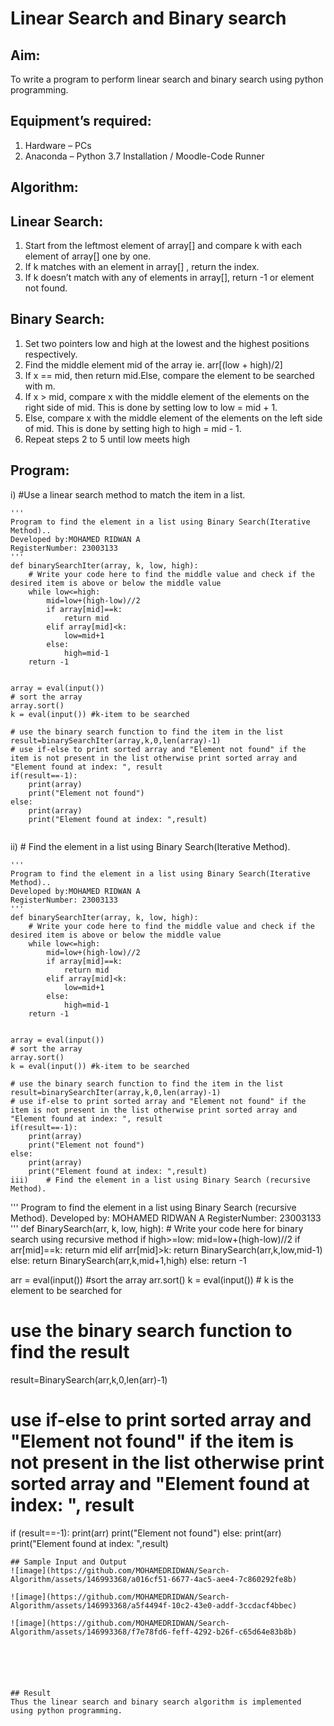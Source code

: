 # Linear Search and Binary search
## Aim:
To write a program to perform linear search and binary search using python programming.
## Equipment’s required:
1.	Hardware – PCs
2.	Anaconda – Python 3.7 Installation / Moodle-Code Runner
## Algorithm:
## Linear Search:
1.	Start from the leftmost element of array[] and compare k with each element of array[] one by one.
2.	If k matches with an element in array[] , return the index.
3.	If k doesn’t match with any of elements in array[], return -1 or element not found.
## Binary Search:
1.	Set two pointers low and high at the lowest and the highest positions respectively.
2.	Find the middle element mid of the array ie. arr[(low + high)/2]
3.	If x == mid, then return mid.Else, compare the element to be searched with m.
4.	If x > mid, compare x with the middle element of the elements on the right side of mid. This is done by setting low to low = mid + 1.
5.	Else, compare x with the middle element of the elements on the left side of mid. This is done by setting high to high = mid - 1.
6.	Repeat steps 2 to 5 until low meets high
## Program:
i)	#Use a linear search method to match the item in a list.
```
''' 
Program to find the element in a list using Binary Search(Iterative Method)..
Developed by:MOHAMED RIDWAN A
RegisterNumber: 23003133
'''
def binarySearchIter(array, k, low, high):
    # Write your code here to find the middle value and check if the desired item is above or below the middle value
    while low<=high:
        mid=low+(high-low)//2
        if array[mid]==k:
            return mid
        elif array[mid]<k:
            low=mid+1
        else:
            high=mid-1
    return -1
           
    
array = eval(input())
# sort the array
array.sort()
k = eval(input()) #k-item to be searched

# use the binary search function to find the item in the list
result=binarySearchIter(array,k,0,len(array)-1)
# use if-else to print sorted array and "Element not found" if the item is not present in the list otherwise print sorted array and "Element found at index: ", result
if(result==-1):
    print(array)
    print("Element not found")
else:
    print(array)
    print("Element found at index: ",result)


```
ii)	# Find the element in a list using Binary Search(Iterative Method).
```
''' 
Program to find the element in a list using Binary Search(Iterative Method)..
Developed by:MOHAMED RIDWAN A
RegisterNumber: 23003133
'''
def binarySearchIter(array, k, low, high):
    # Write your code here to find the middle value and check if the desired item is above or below the middle value
    while low<=high:
        mid=low+(high-low)//2
        if array[mid]==k:
            return mid
        elif array[mid]<k:
            low=mid+1
        else:
            high=mid-1
    return -1
           
    
array = eval(input())
# sort the array
array.sort()
k = eval(input()) #k-item to be searched

# use the binary search function to find the item in the list
result=binarySearchIter(array,k,0,len(array)-1)
# use if-else to print sorted array and "Element not found" if the item is not present in the list otherwise print sorted array and "Element found at index: ", result
if(result==-1):
    print(array)
    print("Element not found")
else:
    print(array)
    print("Element found at index: ",result)
iii)	# Find the element in a list using Binary Search (recursive Method).
```
''' 
Program to find the element in a list using Binary Search (recursive Method).
Developed by: MOHAMED RIDWAN A
RegisterNumber: 23003133
'''
def BinarySearch(arr, k, low, high):
    # Write your code here for binary search using recursive method
    if high>=low:
        mid=low+(high-low)//2
        if arr[mid]==k:
            return mid
        elif arr[mid]>k:
            return BinarySearch(arr,k,low,mid-1)
        else:
            return BinarySearch(arr,k,mid+1,high)
    else:
        return -1
    
arr = eval(input())
#sort the array
arr.sort()
k = eval(input()) # k is the element to be searched for

# use the binary search function to find the result
result=BinarySearch(arr,k,0,len(arr)-1)

# use if-else to print sorted array and "Element not found" if the item is not present in the list otherwise print sorted array and "Element found at index: ", result
if (result==-1):
    print(arr)
    print("Element not found")
else:
    print(arr)
    print("Element found at index: ",result)




```
## Sample Input and Output
![image](https://github.com/MOHAMEDRIDWAN/Search-Algorithm/assets/146993368/a016cf51-6677-4ac5-aee4-7c860292fe8b)

![image](https://github.com/MOHAMEDRIDWAN/Search-Algorithm/assets/146993368/a5f4494f-10c2-43e0-addf-3ccdacf4bbec)

![image](https://github.com/MOHAMEDRIDWAN/Search-Algorithm/assets/146993368/f7e78fd6-feff-4292-b26f-c65d64e83b8b)






## Result
Thus the linear search and binary search algorithm is implemented using python programming.
